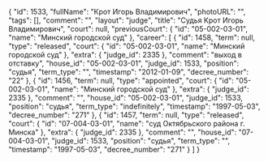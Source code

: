 {
    "id": 1533,
    "fullName": "Крот Игорь Владимирович",
    "photoURL": "",
    "tags": [],
    "comment": "",
    "layout": "judge",
    "title": "Судья Крот Игорь Владимирович",
    "court": null,
    "previousCourt": {
        "id": "05-002-03-01",
        "name": "Минский городской суд"
    },
    "career": [
        {
            "id": 1458,
            "term": null,
            "type": "released",
            "court": {
                "id": "05-002-03-01",
                "name": "Минский городской суд"
            },
            "extra": {
                "judge_id": 2335
            },
            "comment": "выход в отставку",
            "house_id": "05-002-03-01",
            "judge_id": 1533,
            "position": "судья",
            "term_type": "",
            "timestamp": "2012-01-09",
            "decree_number": "22"
        },
        {
            "id": 1456,
            "term": null,
            "type": "appointed",
            "court": {
                "id": "05-002-03-01",
                "name": "Минский городской суд"
            },
            "extra": {
                "judge_id": 2335
            },
            "comment": "",
            "house_id": "05-002-03-01",
            "judge_id": 1533,
            "position": "судья",
            "term_type": "indefinitely",
            "timestamp": "1997-05-03",
            "decree_number": "271"
        },
        {
            "id": 1457,
            "term": null,
            "type": "released",
            "court": {
                "id": "07-004-03-01",
                "name": "суд Октябрьского района г. Минска"
            },
            "extra": {
                "judge_id": 2335
            },
            "comment": "",
            "house_id": "07-004-03-01",
            "judge_id": 1533,
            "position": "судья",
            "term_type": "",
            "timestamp": "1997-05-03",
            "decree_number": "271"
        }
    ]
}